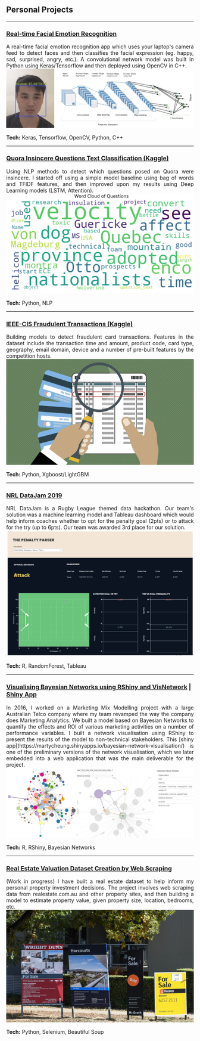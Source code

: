 ## Personal Projects

---

### [Real-time Facial Emotion Recognition](https://github.com/martycheung/CppND-Facial-Emotion-Recognition)

<div style="text-align: justify">
A real-time facial emotion recognition app which uses your laptop's camera feed to detect faces and then classifies the facial expression (eg. happy, sad, surprised, angry, etc.). A convolutional network model was built in Python using Keras/Tensorflow and then deployed using OpenCV in C++.
</div>

<center><img src="images/app_demo.jpg?raw=true"/></center>

**Tech:** Keras, Tensorflow, OpenCV, Python, C++

---

### [Quora Insincere Questions Text Classification (Kaggle)](https://github.com/martycheung/Quora-Insincere-Questions-Kaggle)

<div style="text-align: justify">
Using NLP methods to detect which questions posed on Quora were insincere. I started off using a simple model baseline using bag of words and TFIDF features, and then improved upon my results using Deep Learning models (LSTM, Attention).
</div>

<center><img src="images/wordcloud_quora.jpg?raw=true"/></center>

**Tech:** Python, NLP

---

### [IEEE-CIS Fraudulent Transactions (Kaggle)](https://github.com/martycheung/IEEE-CIS-Fraudulent-Transactions-Kaggle)

<div style="text-align: justify">
Building models to detect fraudulent card transactions. Features in the dataset include the transaction time and amount, product code, card type, geography, email domain, device and a number of pre-built features by the competition hosts.
</div>

<center><img src="images/fraud.jpg?raw=true"/></center>

**Tech:** Python, Xgboost/LightGBM

---

### [NRL DataJam 2019](https://github.com/martycheung/NRL-DataJam-2019)

<div style="text-align: justify">
NRL DataJam is a Rugby League themed data hackathon. Our team's solution was a machine learning model and Tableau dashboard which would help inform coaches whether to opt for the penalty goal (2pts) or to attack for the try (up to 6pts). Our team was awarded 3rd place for our solution.
</div>

<center><img src="images/datajam_tableau.png?raw=true"/></center>

**Tech:** R, RandomForest, Tableau

---

### [Visualising Bayesian Networks using RShiny and VisNetwork](https://github.com/martycheung/Bayesian-Network-Visualisation) | [Shiny App](https://martycheung.shinyapps.io/bayesian-network-visualisation/)

<div style="text-align: justify">
In 2016, I worked on a Marketing Mix Modelling project with a large Australian Telco company where my team revamped the way the company does Marketing Analytics. We built a model based on Bayesian Networks to quantify the effects and ROI of various marketing activities on a number of performance variables. I built a network visualisation using RShiny to present the results of the model to non-technical stakeholders. This [shiny app](https://martycheung.shinyapps.io/bayesian-network-visualisation/) is one of the preliminary versions of the network visualisation, which we later embedded into a web application that was the main deliverable for the project.
</div>

<center><img src="images/network_viz.png?raw=true"/></center>

**Tech:** R, RShiny, Bayesian Networks

---

### [Real Estate Valuation Dataset Creation by Web Scraping](https://github.com/martycheung/Real-Estate-Dataset-and-Valuation-Model)

<div style="text-align: justify">
(Work in progress) I have built a real estate dataset to help inform my personal property investment decisions. The project involves web scraping data from realestate.com.au and other property sites, and then building a model to estimate property value, given property size, location, bedrooms, etc.  
</div>

<center><img src="images/realestate1.jpg?raw=true"/></center>

**Tech:** Python, Selenium, Beautiful Soup

